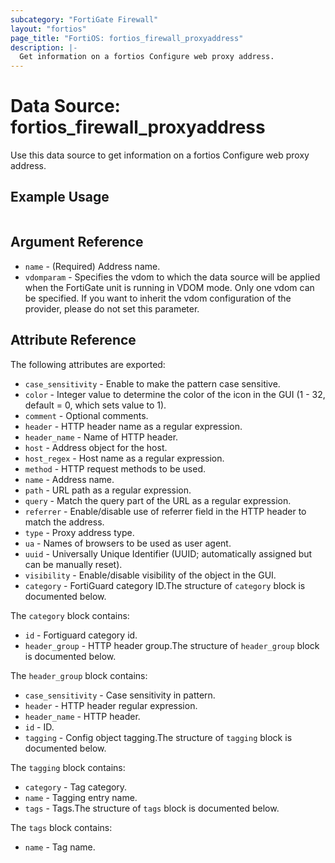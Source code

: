 ```yaml
---
subcategory: "FortiGate Firewall"
layout: "fortios"
page_title: "FortiOS: fortios_firewall_proxyaddress"
description: |-
  Get information on a fortios Configure web proxy address.
---
```


# Data Source: fortios_firewall_proxyaddress
Use this data source to get information on a fortios Configure web proxy address.


## Example Usage

```hcl

```

## Argument Reference

* `name` - (Required) Address name.
* `vdomparam` - Specifies the vdom to which the data source will be applied when the FortiGate unit is running in VDOM mode. Only one vdom can be specified. If you want to inherit the vdom configuration of the provider, please do not set this parameter.

## Attribute Reference

The following attributes are exported:

* `case_sensitivity` - Enable to make the pattern case sensitive.
* `color` - Integer value to determine the color of the icon in the GUI (1 - 32, default = 0, which sets value to 1).
* `comment` - Optional comments.
* `header` - HTTP header name as a regular expression.
* `header_name` - Name of HTTP header.
* `host` - Address object for the host.
* `host_regex` - Host name as a regular expression.
* `method` - HTTP request methods to be used.
* `name` - Address name.
* `path` - URL path as a regular expression.
* `query` - Match the query part of the URL as a regular expression.
* `referrer` - Enable/disable use of referrer field in the HTTP header to match the address.
* `type` - Proxy address type.
* `ua` - Names of browsers to be used as user agent.
* `uuid` - Universally Unique Identifier (UUID; automatically assigned but can be manually reset).
* `visibility` - Enable/disable visibility of the object in the GUI.
* `category` - FortiGuard category ID.The structure of `category` block is documented below.

The `category` block contains:

* `id` - Fortiguard category id.
* `header_group` - HTTP header group.The structure of `header_group` block is documented below.

The `header_group` block contains:

* `case_sensitivity` - Case sensitivity in pattern.
* `header` - HTTP header regular expression.
* `header_name` - HTTP header.
* `id` - ID.
* `tagging` - Config object tagging.The structure of `tagging` block is documented below.

The `tagging` block contains:

* `category` - Tag category.
* `name` - Tagging entry name.
* `tags` - Tags.The structure of `tags` block is documented below.

The `tags` block contains:

* `name` - Tag name.
